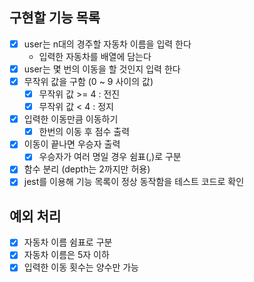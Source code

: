## 구현할 기능 목록

- [x] user는 n대의 경주할 자동차 이름을 입력 한다
  - 입력한 자동차를 배열에 담는다
- [x] user는 몇 번의 이동을 할 것인지 입력 한다
- [x] 무작위 값을 구함 (0 ~ 9 사이의 값)
  - [x] 무작위 값 >= 4 : 전진
  - [x] 무작위 값 < 4 : 정지
- [x] 입력한 이동만큼 이동하기
  - [x] 한번의 이동 후 점수 출력
- [x] 이동이 끝나면 우승자 출력
  - [x] 우승자가 여러 명일 경우 쉼표(,)로 구분
- [x] 함수 분리 (depth는 2까지만 허용)
- [x] jest를 이용해 기능 목록이 정상 동작함을 테스트 코드로 확인

## 예외 처리

- [x] 자동차 이름 쉼표로 구분
- [x] 자동차 이름은 5자 이하
- [x] 입력한 이동 횟수는 양수만 가능

